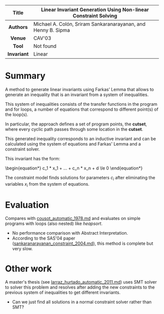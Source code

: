 | **Title**     | Linear Invariant Generation Using Non-linear Constraint Solving  |
|:-------------:|------------------------------------------------------------------| 
| **Authors**   | Michael A. Colón, Sriram Sankaranarayanan, and Henny B. Sipma    |
| **Venue**     | CAV'03                                                           |
| **Tool**      | Not found                                                        |
| **Invariant** | Linear                                                           |



# Summary
A method to generate linear invariants using Farkas’ Lemma that allows
to generate an inequality that is an invariant from a system of inequalities.
<!--  -->
This system of inequalities consists of the transfer functions in the program
and for loops, a number of equations that correspond to different point(s) of
the loop(s).
<!--  -->
In particular, the approach defines a set of program points, the
**cutset**, where every cyclic path passes through some location
in the **cutset**.
<!--  -->
This generated inequality corresponds to an inductive invariant and
can be calculated using the system of equations and Farkas' Lemma
and a constraint solver.


This invariant has the form:

\begin{equation*}
c_1 * x_1 + ... + c_n * x_n + d \le 0
\end{equation*}


The constraint model finds solutions for parameters $c_i$ after eliminating
the variables $x_i$ from the system of equations.


# Evaluation

Compares with [cousot_automatic_1978.md](cousot_automatic_1978.md) and evaluates on simple
programs with loops (also nested) like *heapsort*.

- No performance comparison with Abstract Interpretation.
- According to the SAS'04 paper ([sankaranarayanan_constraint_2004.md](sankaranarayanan_constraint_2004.md)), 
  this method is complete but very slow.

# Other work
A master's thesis (see [larraz_hurtado_automatic_2011.md](larraz_hurtado_automatic_2011.md)) uses SMT
solver to solver this problem and resolves after adding the new
constraints to the previous system of inequalities to get different
invariants.

- Can we just find all solutions in a normal constraint solver rather
  than SMT?


